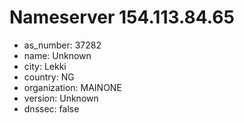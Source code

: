 # Nameserver 154.113.84.65

* as_number: 37282
* name: Unknown
* city: Lekki
* country: NG
* organization: MAINONE
* version: Unknown
* dnssec: false
